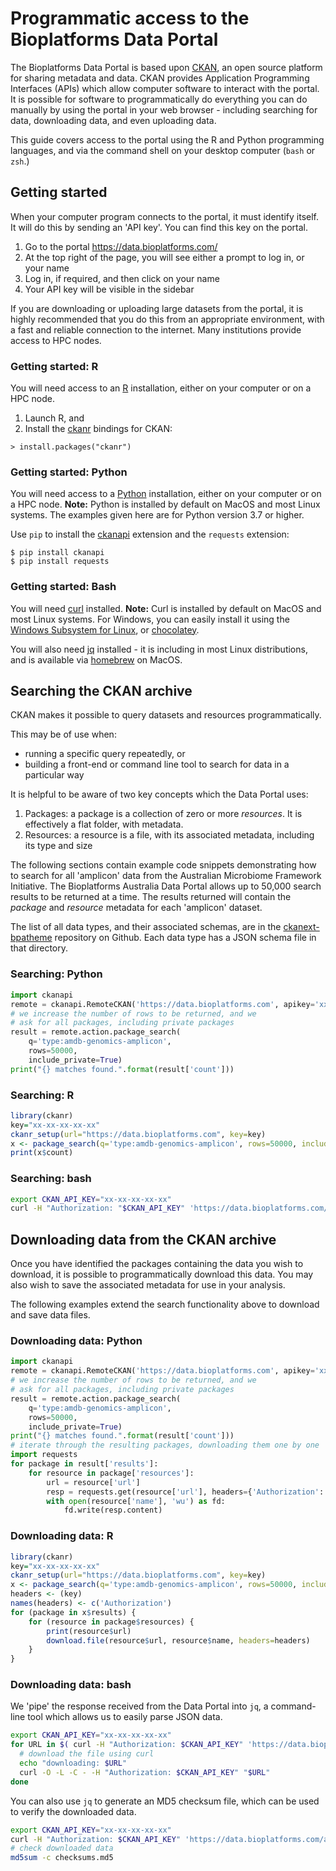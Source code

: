 # Programmatic access to the Bioplatforms Data Portal

The Bioplatforms Data Portal is based upon [CKAN](https://ckan.org/), an open source platform for sharing metadata and data. CKAN provides Application Programming Interfaces (APIs) which allow computer software to interact with the portal. It is possible for software to programmatically do everything you can do manually by using the portal in your web browser - including searching for data, downloading data, and even uploading data.

This guide covers access to the portal using the R and Python programming languages, and via the command shell on your desktop computer (`bash` or `zsh`.)

## Getting started

When your computer program connects to the portal, it must identify itself. It will do this by sending an 'API key'. You can find this key on the portal.

1. Go to the portal https://data.bioplatforms.com/
2. At the top right of the page, you will see either a prompt to log in, or your name 
3. Log in, if required, and then click on your name
4. Your API key will be visible in the sidebar

If you are downloading or uploading large datasets from the portal, it is highly recommended that you do this from an appropriate environment, with a fast and reliable connection to the internet. Many institutions provide access to HPC nodes.

### Getting started: R

You will need access to an [R](https://www.r-project.org) installation, either on your computer or on a HPC node.

1. Launch R, and 
2. Install the [ckanr](https://github.com/ropensci/ckanr) bindings for CKAN:

```
> install.packages("ckanr")
```

### Getting started: Python

You will need access to a [Python](https://www.python.org) installation, either on your computer or on a HPC node. **Note:** Python is installed by default on MacOS and most Linux systems. The examples given here are for Python version 3.7 or higher.

Use `pip` to install the [ckanapi](https://github.com/ckan/ckanapi) extension and the `requests` extension:

```
$ pip install ckanapi
$ pip install requests
```

### Getting started: Bash

You will need [curl](https://curl.haxx.se/) installed. **Note:** Curl is installed by default on MacOS and most Linux systems. For Windows, you can easily install it using the [Windows Subsystem for Linux](https://docs.microsoft.com/en-us/windows/wsl/), or [chocolatey](https://chocolatey.org/).

You will also need [jq](https://stedolan.github.io/jq/) installed - it is including in most Linux distributions, and is available via [homebrew](https://brew.sh/) on MacOS.

## Searching the CKAN archive

CKAN makes it possible to query datasets and resources programmatically.

This may be of use when:

- running a specific query repeatedly, or 
- building a front-end or command line tool to search for data in a particular way

It is helpful to be aware of two key concepts which the Data Portal uses:

1. Packages: a package is a collection of zero or more *resources*. It is effectively a flat folder, with metadata.
2. Resources: a resource is a file, with its associated metadata, including its type and size

The following sections contain example code snippets demonstrating how to search for all 'amplicon' data from the Australian Microbiome Framework Initiative. The Bioplatforms Australia Data Portal allows up to 50,000 search results to be returned at a time. The results returned will contain the *package* and *resource* metadata for each 'amplicon' dataset.

The list of all data types, and their associated schemas, are in the [ckanext-bpatheme](https://github.com/BioplatformsAustralia/ckanext-bpatheme/tree/master/ckanext/bpatheme) repository on Github. Each data type has a JSON schema file in that directory.

### Searching: Python

```python
import ckanapi
remote = ckanapi.RemoteCKAN('https://data.bioplatforms.com', apikey='xx-xx-xx-xx-xx')
# we increase the number of rows to be returned, and we
# ask for all packages, including private packages
result = remote.action.package_search(
    q='type:amdb-genomics-amplicon',
    rows=50000,
    include_private=True)
print("{} matches found.".format(result['count']))
```

### Searching: R

```R
library(ckanr)
key="xx-xx-xx-xx-xx"
ckanr_setup(url="https://data.bioplatforms.com", key=key)
x <- package_search(q='type:amdb-genomics-amplicon', rows=50000, include_private=TRUE)
print(x$count)
```

### Searching: bash

```bash
export CKAN_API_KEY="xx-xx-xx-xx-xx"
curl -H "Authorization: "$CKAN_API_KEY" 'https://data.bioplatforms.com/api/3/action/package_search?q=type:amdb-genomics-amplicon&rows=50000&include_private=true'
```

## Downloading data from the CKAN archive

Once you have identified the packages containing the data you wish to download, it is possible to programmatically
download this data. You may also wish to save the associated metadata for use in your analysis.

The following examples extend the search functionality above to download and save data files.

### Downloading data: Python

```python
import ckanapi
remote = ckanapi.RemoteCKAN('https://data.bioplatforms.com', apikey='xx-xx-xx-xx-xx')
# we increase the number of rows to be returned, and we
# ask for all packages, including private packages
result = remote.action.package_search(
    q='type:amdb-genomics-amplicon',
    rows=50000,
    include_private=True)
print("{} matches found.".format(result['count']))
# iterate through the resulting packages, downloading them one by one
import requests
for package in result['results']:
    for resource in package['resources']:
        url = resource['url']
        resp = requests.get(resource['url'], headers={'Authorization': remote.apikey})
        with open(resource['name'], 'wu') as fd:
            fd.write(resp.content)
```

### Downloading data: R

```R
library(ckanr)
key="xx-xx-xx-xx-xx"
ckanr_setup(url="https://data.bioplatforms.com", key=key)
x <- package_search(q='type:amdb-genomics-amplicon', rows=50000, include_private=TRUE)
headers <- (key)
names(headers) <- c('Authorization')
for (package in x$results) {
    for (resource in package$resources) {
        print(resource$url)
        download.file(resource$url, resource$name, headers=headers)
    }
}
```

### Downloading data: bash

We 'pipe' the response received from the Data Portal into `jq`, a command-line tool which allows us to easily parse JSON data.

```bash
export CKAN_API_KEY="xx-xx-xx-xx-xx"
for URL in $( curl -H "Authorization: $CKAN_API_KEY" 'https://data.bioplatforms.com/api/3/action/package_search?q=type:amdb-genomics-amplicon&rows=50000&include_private=true' | jq -r '.result .results [] .resources [] .url'); do
  # download the file using curl
  echo "downloading: $URL"
  curl -O -L -C - -H "Authorization: $CKAN_API_KEY" "$URL"
done
```

You can also use `jq` to generate an MD5 checksum file, which can be used to verify the downloaded data.

```bash
export CKAN_API_KEY="xx-xx-xx-xx-xx"
curl -H "Authorization: $CKAN_API_KEY" 'https://data.bioplatforms.com/api/3/action/package_search?q=type:amdb-genomics-amplicon&rows=50000&include_private=true' | jq -r '.result .results [] .resources [] | "\(.md5)  \(.name)"' > checksums.md5
# check downloaded data
md5sum -c checksums.md5
```
